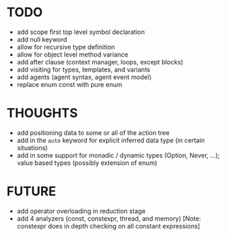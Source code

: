 # TODO

- add scope first top level symbol declaration
- add null keyword
- allow for recursive type definition
- allow for object level method variance
- add after clause (context manager, loops, except blocks)
- add visiting for types, templates, and variants
- add agents (agent syntax, agent event model)
- replace enum const with pure enum

# THOUGHTS

- add positioning data to some or all of the action tree
- add in the `auto` keyword for explicit inferred data type (in certain situations)
- add in some support for monadic / dynamic types (Option, Never, ...); value based types (possibly extension of enum)

# FUTURE

- add operator overloading in reduction stage
- add 4 analyzers (const, constexpr, thread, and memory) [Note: constexpr does in depth checking on all constant expressions]
